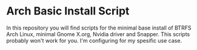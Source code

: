 # Arch Basic Install Script

In this repository you will find scripts for the minimal base install of BTRFS Arch Linux, minimal Gnome X.org, Nvidia driver and Snapper.
This scripts probably won't work for you. I'm configuring for my spesific use case.

